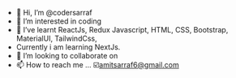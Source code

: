 - 👋 Hi, I’m @codersarraf
- 👀 I’m interested in coding
- 🌱 I’ve learnt ReactJs, Redux              Javascript, HTML, CSS, Bootstrap,      MaterialUI, TailwindCss, 
- Currently i am learning NextJs.
- 💞️ I’m looking to collaborate on 
- 📫 How to reach me ... ☑️amitsarraf6@gmail.com

<!---
codersarraf/codersarraf is a ✨ special ✨ repository because its `README.md` (this file) appears on your GitHub profile.
You can click the Preview link to take a look at your changes.
--->
